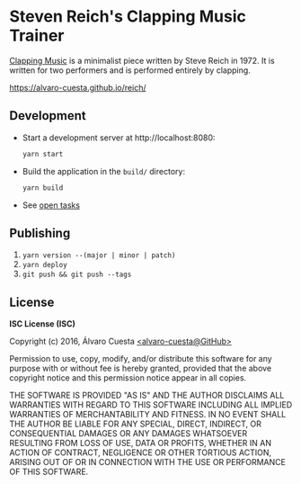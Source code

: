 # Steven Reich's Clapping Music Trainer

[Clapping Music](https://en.wikipedia.org/wiki/Clapping_Music) is a minimalist
piece written by Steve Reich in 1972. It is written for two performers and is
performed entirely by clapping.

https://alvaro-cuesta.github.io/reich/

## Development

- Start a development server at http://localhost:8080:

  ```sh
  yarn start
  ```

- Build the application in the `build/` directory:

  ```sh
  yarn build
  ```

- See [open tasks](TODO.md)

## Publishing

1. `yarn version --(major | minor | patch)`
2. `yarn deploy`
3. `git push && git push --tags`

## License

**ISC License (ISC)**

Copyright (c) 2016, Álvaro Cuesta
[\<alvaro-cuesta@GitHub\>](http://github.com/alvaro-cuesta/)

Permission to use, copy, modify, and/or distribute this software for any purpose
with or without fee is hereby granted, provided that the above copyright notice
and this permission notice appear in all copies.

THE SOFTWARE IS PROVIDED "AS IS" AND THE AUTHOR DISCLAIMS ALL WARRANTIES WITH
REGARD TO THIS SOFTWARE INCLUDING ALL IMPLIED WARRANTIES OF MERCHANTABILITY AND
FITNESS. IN NO EVENT SHALL THE AUTHOR BE LIABLE FOR ANY SPECIAL, DIRECT,
INDIRECT, OR CONSEQUENTIAL DAMAGES OR ANY DAMAGES WHATSOEVER RESULTING FROM LOSS
OF USE, DATA OR PROFITS, WHETHER IN AN ACTION OF CONTRACT, NEGLIGENCE OR OTHER
TORTIOUS ACTION, ARISING OUT OF OR IN CONNECTION WITH THE USE OR PERFORMANCE OF
THIS SOFTWARE.
